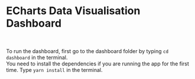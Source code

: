 # ECharts Data Visualisation Dashboard
<br/>

To run the dashboard, first go to the dashboard folder by typing ```cd dashboard``` in the terminal. <br/>
You need to install the dependencies if you are running the app for the first time. Type ```yarn install``` in the terminal.